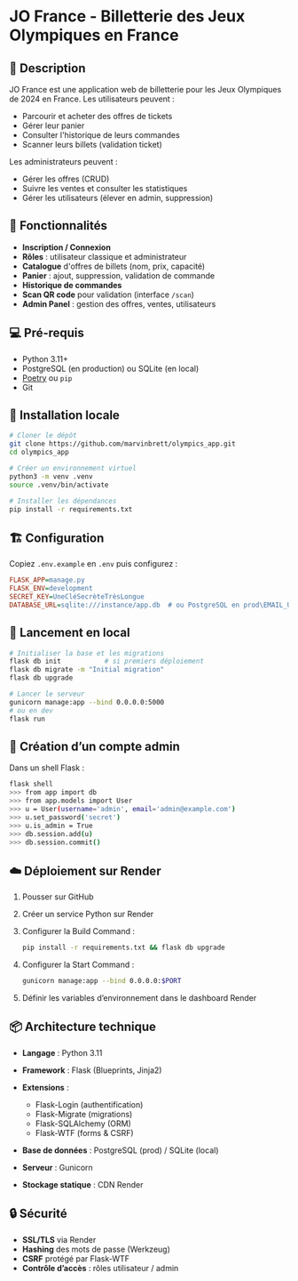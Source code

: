 # JO France - Billetterie des Jeux Olympiques en France

## 📒 Description

JO France est une application web de billetterie pour les Jeux Olympiques de 2024 en France. Les utilisateurs peuvent :

* Parcourir et acheter des offres de tickets
* Gérer leur panier
* Consulter l'historique de leurs commandes
* Scanner leurs billets (validation ticket)

Les administrateurs peuvent :

* Gérer les offres (CRUD)
* Suivre les ventes et consulter les statistiques
* Gérer les utilisateurs (élever en admin, suppression)

## 🚀 Fonctionnalités

* **Inscription / Connexion** 
* **Rôles** : utilisateur classique et administrateur
* **Catalogue** d'offres de billets (nom, prix, capacité)
* **Panier** : ajout, suppression, validation de commande
* **Historique de commandes**
* **Scan QR code** pour validation (interface `/scan`)
* **Admin Panel** : gestion des offres, ventes, utilisateurs

## 💻 Pré-requis

* Python 3.11+
* PostgreSQL (en production) ou SQLite (en local)
* [Poetry](https://python-poetry.org/) ou `pip`
* Git

## 🔧 Installation locale

```bash
# Cloner le dépôt
git clone https://github.com/marvinbrett/olympics_app.git
cd olympics_app

# Créer un environnement virtuel
python3 -m venv .venv
source .venv/bin/activate

# Installer les dépendances
pip install -r requirements.txt
```

## 🏗️ Configuration

Copiez `.env.example` en `.env` puis configurez :

```ini
FLASK_APP=manage.py
FLASK_ENV=development
SECRET_KEY=UneCléSecrèteTrèsLongue
DATABASE_URL=sqlite:///instance/app.db  # ou PostgreSQL en prod\EMAIL_USER=...
```

## 🚀 Lancement en local

```bash
# Initialiser la base et les migrations
flask db init           # si premiers déploiement
flask db migrate -m "Initial migration"
flask db upgrade

# Lancer le serveur
gunicorn manage:app --bind 0.0.0.0:5000
# ou en dev
flask run
```

## 🔐 Création d’un compte admin

Dans un shell Flask :

```bash
flask shell
>>> from app import db
>>> from app.models import User
>>> u = User(username='admin', email='admin@example.com')
>>> u.set_password('secret')
>>> u.is_admin = True
>>> db.session.add(u)
>>> db.session.commit()
```

## ☁️ Déploiement sur Render

1. Pousser sur GitHub
2. Créer un service Python sur Render
3. Configurer la Build Command :

   ```bash
   pip install -r requirements.txt && flask db upgrade
   ```
4. Configurer la Start Command :

   ```bash
   gunicorn manage:app --bind 0.0.0.0:$PORT
   ```
5. Définir les variables d’environnement dans le dashboard Render

## 📦 Architecture technique

* **Langage** : Python 3.11
* **Framework** : Flask (Blueprints, Jinja2)
* **Extensions** :

  * Flask-Login (authentification)
  * Flask-Migrate (migrations)
  * Flask-SQLAlchemy (ORM)
  * Flask-WTF (forms & CSRF)
* **Base de données** : PostgreSQL (prod) / SQLite (local)
* **Serveur** : Gunicorn
* **Stockage statique** : CDN Render

## 🔒 Sécurité

* **SSL/TLS** via Render
* **Hashing** des mots de passe (Werkzeug)
* **CSRF** protégé par Flask-WTF
* **Contrôle d’accès** : rôles utilisateur / admin
